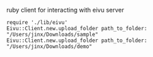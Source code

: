 ruby client for interacting with eivu server

```
require './lib/eivu'
Eivu::Client.new.upload_folder path_to_folder: "/Users/jinx/Downloads/sample"
Eivu::Client.new.upload_folder path_to_folder: "/Users/jinx/Downloads/demo"

```
